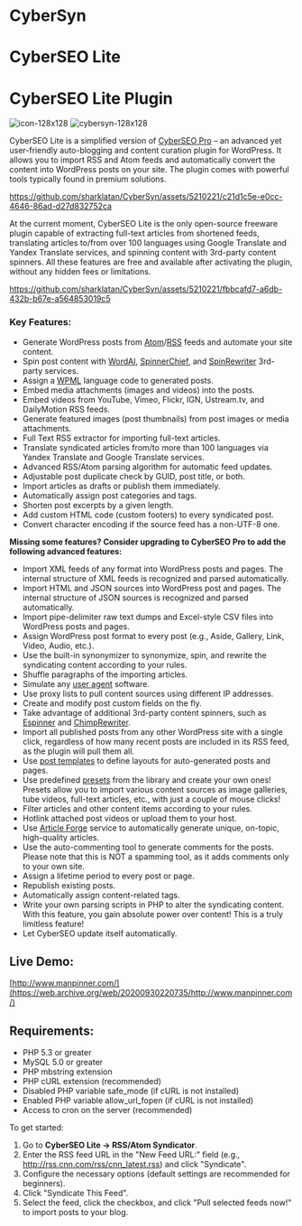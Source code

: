 


# CyberSyn
# CyberSEO Lite
# CyberSEO Lite Plugin
![icon-128x128](https://github.com/sharklatan/CyberSyn/assets/5210221/b71b5f76-9732-4078-9afa-848a2d35fcfc)
![cybersyn-128x128](https://github.com/sharklatan/CyberSyn/assets/5210221/281d974c-3957-43fa-907f-da890d0fa2fd)

CyberSEO Lite is a simplified version of [CyberSEO Pro](http://www.cyberseo.net/) – an advanced yet user-friendly auto-blogging and content curation plugin for WordPress. It allows you to import RSS and Atom feeds and automatically convert the content into WordPress posts on your site. The plugin comes with powerful tools typically found in premium solutions.

https://github.com/sharklatan/CyberSyn/assets/5210221/c21d1c5e-e0cc-4646-86ad-d27d832752ca


At the current moment, CyberSEO Lite is the only open-source freeware plugin capable of extracting full-text articles from shortened feeds, translating articles to/from over 100 languages using Google Translate and Yandex Translate services, and spinning content with 3rd-party content spinners. All these features are free and available after activating the plugin, without any hidden fees or limitations.


https://github.com/sharklatan/CyberSyn/assets/5210221/fbbcafd7-a6db-432b-b67e-a564853019c5


### Key Features:
- Generate WordPress posts from [Atom](http://en.wikipedia.org/wiki/Atom_%28standard%29)/[RSS](http://en.wikipedia.org/wiki/RSS) feeds and automate your site content.
- Spin post content with [WordAI](http://www.cyberseo.net/partners/wordai.php), [SpinnerChief](http://www.cyberseo.net/partners/spinnerchief.php), and [SpinRewriter](https://web.archive.org/web/20200930220735/http://www.cyberseo.net/partners/spinrewriter.php) 3rd-party services.
- Assign a [WPML](https://www.cyberseo.net/partners/wpml.php) language code to generated posts.
- Embed media attachments (images and videos) into the posts.
- Embed videos from YouTube, Vimeo, Flickr, IGN, Ustream.tv, and DailyMotion RSS feeds.
- Generate featured images (post thumbnails) from post images or media attachments.
- Full Text RSS extractor for importing full-text articles.
- Translate syndicated articles from/to more than 100 languages via Yandex Translate and Google Translate services.
- Advanced RSS/Atom parsing algorithm for automatic feed updates.
- Adjustable post duplicate check by GUID, post title, or both.
- Import articles as drafts or publish them immediately.
- Automatically assign post categories and tags.
- Shorten post excerpts by a given length.
- Add custom HTML code (custom footers) to every syndicated post.
- Convert character encoding if the source feed has a non-UTF-8 one.

**Missing some features? Consider upgrading to CyberSEO Pro to add the following advanced features:**
- Import XML feeds of any format into WordPress posts and pages. The internal structure of XML feeds is recognized and parsed automatically.
- Import HTML and JSON sources into WordPress post and pages. The internal structure of JSON sources is recognized and parsed automatically.
- Import pipe-delimiter raw text dumps and Excel-style CSV files into WordPress posts and pages.
- Assign WordPress post format to every post (e.g., Aside, Gallery, Link, Video, Audio, etc.).
- Use the built-in synonymizer to synonymize, spin, and rewrite the syndicating content according to your rules.
- Shuffle paragraphs of the importing articles.
- Simulate any [user agent](https://web.archive.org/web/20200930220735/https://en.wikipedia.org/wiki/User_agent) software.
- Use proxy lists to pull content sources using different IP addresses.
- Create and modify post custom fields on the fly.
- Take advantage of additional 3rd-party content spinners, such as [Espinner](https://web.archive.org/web/20200930220735/https://www.cyberseo.net/partners/espinner.php) and [ChimpRewriter](https://web.archive.org/web/20200930220735/https://www.cyberseo.net/partners/spinchimp.php).
- Import all published posts from any other WordPress site with a single click, regardless of how many recent posts are included in its RSS feed, as the plugin will pull them all.
- Use [post templates](https://web.archive.org/web/20200930220735/http://www.cyberseo.net/content-syndicator/#templates) to define layouts for auto-generated posts and pages.
- Use predefined [presets](https://web.archive.org/web/20200930220735/http://www.cyberseo.net/presets/) from the library and create your own ones! Presets allow you to import various content sources as image galleries, tube videos, full-text articles, etc., with just a couple of mouse clicks!
- Filter articles and other content items according to your rules.
- Hotlink attached post videos or upload them to your host.
- Use [Article Forge](https://web.archive.org/web/20200930220735/http://www.cyberseo.net/partners/articleforge.php) service to automatically generate unique, on-topic, high-quality articles.
- Use the auto-commenting tool to generate comments for the posts. Please note that this is NOT a spamming tool, as it adds comments only to your own site.
- Assign a lifetime period to every post or page.
- Republish existing posts.
- Automatically assign content-related tags.
- Write your own parsing scripts in PHP to alter the syndicating content. With this feature, you gain absolute power over content! This is a truly limitless feature!
- Let CyberSEO update itself automatically.

## Live Demo:
[http://www.manpinner.com/](https://web.archive.org/web/20200930220735/http://www.manpinner.com/)

## Requirements:
- PHP 5.3 or greater
- MySQL 5.0 or greater
- PHP mbstring extension
- PHP cURL extension (recommended)
- Disabled PHP variable safe_mode (if cURL is not installed)
- Enabled PHP variable allow_url_fopen (if cURL is not installed)
- Access to cron on the server (recommended)

To get started:
1. Go to **CyberSEO Lite -> RSS/Atom Syndicator**.
2. Enter the RSS feed URL in the "New Feed URL:" field (e.g., http://rss.cnn.com/rss/cnn_latest.rss) and click "Syndicate".
3. Configure the necessary options (default settings are recommended for beginners).
4. Click "Syndicate This Feed".
5. Select the feed, click the checkbox, and click "Pull selected feeds now!" to import posts to your blog.
